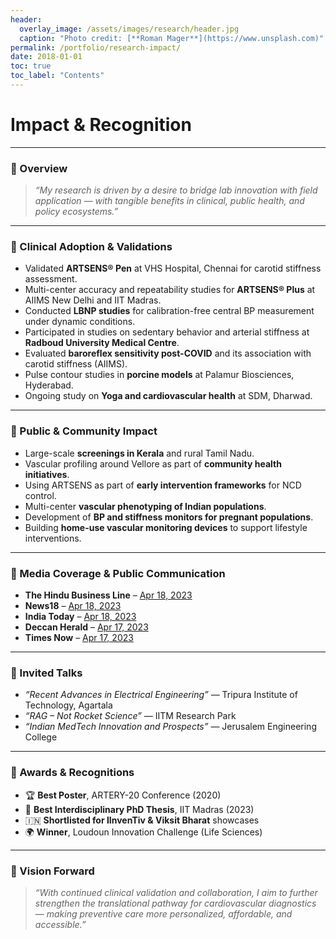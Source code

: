 ```yaml
---
header:
  overlay_image: /assets/images/research/header.jpg
  caption: "Photo credit: [**Roman Mager**](https://www.unsplash.com)"
permalink: /portfolio/research-impact/
date: 2018-01-01
toc: true
toc_label: "Contents"
---
```


# Impact & Recognition

---

### 🧭 Overview

> _“My research is driven by a desire to bridge lab innovation with field application — with tangible benefits in clinical, public health, and policy ecosystems.”_

---

### 🏥 Clinical Adoption & Validations

- Validated **ARTSENS® Pen** at VHS Hospital, Chennai for carotid stiffness assessment.
- Multi-center accuracy and repeatability studies for **ARTSENS® Plus** at AIIMS New Delhi and IIT Madras.
- Conducted **LBNP studies** for calibration-free central BP measurement under dynamic conditions.
- Participated in studies on sedentary behavior and arterial stiffness at **Radboud University Medical Centre**.
- Evaluated **baroreflex sensitivity post-COVID** and its association with carotid stiffness (AIIMS).
- Pulse contour studies in **porcine models** at Palamur Biosciences, Hyderabad.
- Ongoing study on **Yoga and cardiovascular health** at SDM, Dharwad.

---

### 👥 Public & Community Impact

- Large-scale **screenings in Kerala** and rural Tamil Nadu.
- Vascular profiling around Vellore as part of **community health initiatives**.
- Using ARTSENS as part of **early intervention frameworks** for NCD control.
- Multi-center **vascular phenotyping of Indian populations**.
- Development of **BP and stiffness monitors for pregnant populations**.
- Building **home-use vascular monitoring devices** to support lifestyle interventions.

---

### 📰 Media Coverage & Public Communication

- **The Hindu Business Line** – [Apr 18, 2023](https://www.thehindubusinessline.com/news/science/iit-madras-researchers-develop-an-easy-to-use-screening-device-for-reliable-assessment-of-blood-vessel-health/article66747419.ece)
- **News18** – [Apr 18, 2023](https://www.news18.com/education-career/iit-madras-develops-screening-device-for-reliable-assessment-of-blood-vessel-health-7568143.html)
- **India Today** – [Apr 18, 2023](https://www.indiatoday.in/education-today/news/story/iit-madras-scientists-develop-easy-to-use-screening-device-for-reliable-assessment-of-blood-vessel-health-2361388-2023-04-18)
- **Deccan Herald** – [Apr 17, 2023](https://www.deccanherald.com/science/iit-m-develops-easy-to-use-screening-device-for-assessment-of-blood-vessel-health-1210526.html)
- **Times Now** – [Apr 17, 2023](https://www.timesnownews.com/health/iit-madras-scientists-develop-artsens-an-easy-to-use-screening-device-to-check-blood-vessel-health-article-99558319)

---

### 🎤 Invited Talks

- _“Recent Advances in Electrical Engineering”_ — Tripura Institute of Technology, Agartala  
- _“RAG – Not Rocket Science”_ — IITM Research Park  
- _“Indian MedTech Innovation and Prospects”_ — Jerusalem Engineering College  

---

### 🏅 Awards & Recognitions

- 🏆 **Best Poster**, ARTERY-20 Conference (2020)  
- 🧪 **Best Interdisciplinary PhD Thesis**, IIT Madras (2023)  
- 🇮🇳 **Shortlisted for IInvenTiv & Viksit Bharat** showcases  
- 🌍 **Winner**, Loudoun Innovation Challenge (Life Sciences)

---

### 🚀 Vision Forward

> _“With continued clinical validation and collaboration, I aim to further strengthen the translational pathway for cardiovascular diagnostics — making preventive care more personalized, affordable, and accessible.”_


